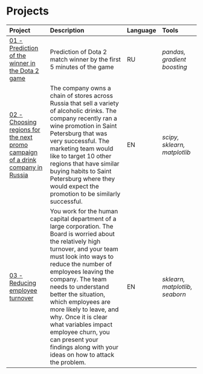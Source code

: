 # Projects

| Project | Description | Language | Tools | 
| :---------------------- | :---------------------- | :---------------------- | :---------------------- |
| [01 - Prediction of the winner in the Dota 2 game](https://github.com/MarinaKashcheeva/projects2/blob/main/01_Prediction%20of%20the%20winner%20in%20the%20Dota%202%20game.ipynb) | Prediction of Dota 2 match winner by the first 5 minutes of the game | RU | *pandas, gradient boosting* |
| [02 - Choosing regions for the next promo campaign of a drink company in Russia](https://github.com/MarinaKashcheeva/projects2/blob/main/02_Choosing%20regions%20for%20the%20next%20promo%20campaign%20of%20a%20drink%20company%20in%20Russia.ipynb) | The company owns a chain of stores across Russia that sell a variety of alcoholic drinks. The company recently ran a wine promotion in Saint Petersburg that was very successful. The marketing team would like to target 10 other regions that have similar buying habits to Saint Petersburg where they would expect the promotion to be similarly successful. | EN | *scipy, sklearn, matplotlib* |
| [03 - Reducing employee turnover](https://github.com/MarinaKashcheeva/projects2/blob/main/03_Reducing%20employee%20turnover.ipynb) | You work for the human capital department of a large corporation. The Board is worried about the relatively high turnover, and your team must look into ways to reduce the number of employees leaving the company. The team needs to understand better the situation, which employees are more likely to leave, and why. Once it is clear what variables impact employee churn, you can present your findings along with your ideas on how to attack the problem. | EN | *sklearn, matplotlib, seaborn* |
